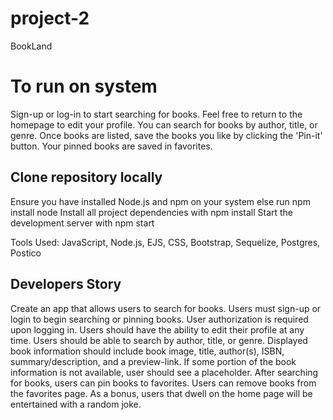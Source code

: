 # project-2
BookLand
# To run on system
Sign-up or log-in to start searching for books. Feel free to return to the homepage to edit your profile. You can search for books by author, title, or genre. Once books are listed, save the books you like by clicking the 'Pin-it' button. Your pinned books are saved in favorites.


## Clone repository locally
Ensure you have installed Node.js and npm on your system else run npm install node 
Install all project dependencies with npm install
Start the development server with npm start

Tools Used: JavaScript, Node.js, EJS, CSS, Bootstrap, Sequelize, Postgres, Postico


## Developers Story
Create an app that allows users to search for books.
Users must sign-up or login to begin searching or pinning books.
User authorization is required upon logging in.
Users should have the ability to edit their profile at any time.
Users should be able to search by author, title, or genre.
Displayed book information should include book image, title, author(s), ISBN, summary/description, and a preview-link.
If some portion of the book information is not available, user should see a placeholder.
After searching for books, users can pin books to favorites.
Users can remove books from the favorites page.
As a bonus, users that dwell on the home page will be entertained with a random joke.


